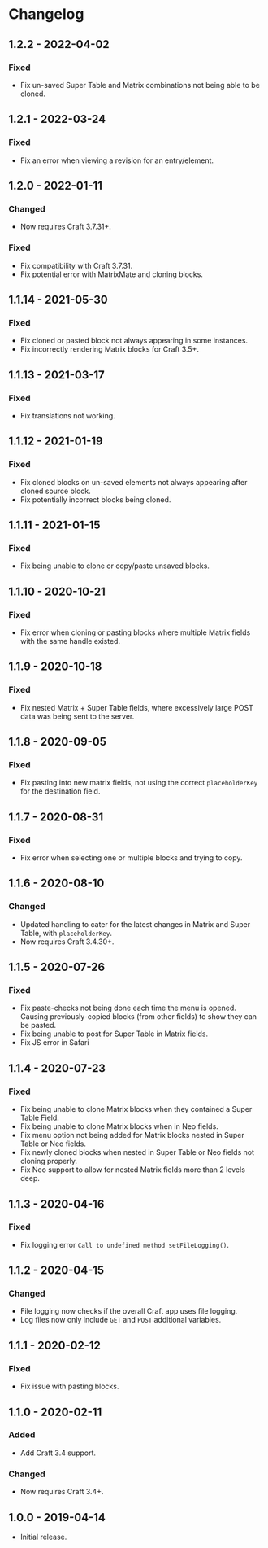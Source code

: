 # Changelog

## 1.2.2 - 2022-04-02

### Fixed
- Fix un-saved Super Table and Matrix combinations not being able to be cloned.

## 1.2.1 - 2022-03-24

### Fixed
- Fix an error when viewing a revision for an entry/element.

## 1.2.0 - 2022-01-11

### Changed
- Now requires Craft 3.7.31+.

### Fixed
- Fix compatibility with Craft 3.7.31.
- Fix potential error with MatrixMate and cloning blocks.

## 1.1.14 - 2021-05-30

### Fixed
- Fix cloned or pasted block not always appearing in some instances.
- Fix incorrectly rendering Matrix blocks for Craft 3.5+.

## 1.1.13 - 2021-03-17

### Fixed
- Fix translations not working.

## 1.1.12 - 2021-01-19

### Fixed
- Fix cloned blocks on un-saved elements not always appearing after cloned source block.
- Fix potentially incorrect blocks being cloned.

## 1.1.11 - 2021-01-15

### Fixed
- Fix being unable to clone or copy/paste unsaved blocks.

## 1.1.10 - 2020-10-21

### Fixed
- Fix error when cloning or pasting blocks where multiple Matrix fields with the same handle existed.

## 1.1.9 - 2020-10-18

### Fixed
- Fix nested Matrix + Super Table fields, where excessively large POST data was being sent to the server.

## 1.1.8 - 2020-09-05

### Fixed
- Fix pasting into new matrix fields, not using the correct `placeholderKey` for the destination field.

## 1.1.7 - 2020-08-31

### Fixed
- Fix error when selecting one or multiple blocks and trying to copy.

## 1.1.6 - 2020-08-10

### Changed
- Updated handling to cater for the latest changes in Matrix and Super Table, with `placeholderKey`.
- Now requires Craft 3.4.30+.

## 1.1.5 - 2020-07-26

### Fixed
- Fix paste-checks not being done each time the menu is opened. Causing previously-copied blocks (from other fields) to show they can be pasted.
- Fix being unable to post for Super Table in Matrix fields.
- Fix JS error in Safari

## 1.1.4 - 2020-07-23

### Fixed
- Fix being unable to clone Matrix blocks when they contained a Super Table Field.
- Fix being unable to clone Matrix blocks when in Neo fields.
- Fix menu option not being added for Matrix blocks nested in Super Table or Neo fields.
- Fix newly cloned blocks when nested in Super Table or Neo fields not cloning properly.
- Fix Neo support to allow for nested Matrix fields more than 2 levels deep.

## 1.1.3 - 2020-04-16

### Fixed
- Fix logging error `Call to undefined method setFileLogging()`.

## 1.1.2 - 2020-04-15

### Changed
- File logging now checks if the overall Craft app uses file logging.
- Log files now only include `GET` and `POST` additional variables.

## 1.1.1 - 2020-02-12

### Fixed
- Fix issue with pasting blocks.

## 1.1.0 - 2020-02-11

### Added
- Add Craft 3.4 support.

### Changed
- Now requires Craft 3.4+.

## 1.0.0 - 2019-04-14

- Initial release.
